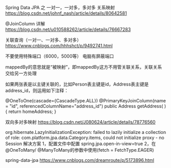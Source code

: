 Spring Data JPA 之 一对一，一对多，多对多 关系映射
https://blog.csdn.net/johnf_nash/article/details/80642581


@JoinColumn 详解
https://blog.csdn.net/u010588262/article/details/76667283


关联查询（一对一、一对多、多对多）
https://www.cnblogs.com/hhhshct/p/9492741.html


不要使用特殊端口（6000，5000等）
电脑有屏蔽端口




mappedBy的意思就是“被映射”，即mappedBy这方不用管关联关系，关联关系交给另一方处理

如果两张表是以主键关联的，比如Person表主键是id，Address表主键是address_id，则运用如下注释：

@OneToOne(cascade={CascadeType.ALL})
@PrimaryKeyJoinColumn(name = "id", referencedColumnName="address_id") 
public Address getAddress( ) {
      return homeAddress;
}








双向多对多映射
https://blog.csdn.net/J080624/article/details/78776560



org.hibernate.LazyInitializationException: failed to lazily initialize a collection of role:
 com.platform.jpa.data.Category.items, could not initialize proxy - no Session
 解决方案
 1，配置文件中配置
  spring.jpa.open-in-view=true
 2，在@OneToMany/ @ManyToMany的参数中使用(fetch = FetchType.EAGER)


spring-data-jpa
https://www.cnblogs.com/dreamroute/p/5173896.html